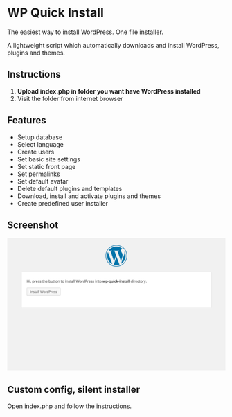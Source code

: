 WP Quick Install
================
The easiest way to install WordPress. One file installer.

A lightweight script which automatically downloads and install WordPress, plugins and themes.

Instructions
------------
 1. **Upload index.php in folder you want have WordPress installed**
 2. Visit the folder from internet browser

Features
--------
 - Setup database
 - Select language
 - Create users
 - Set basic site settings
 - Set static front page
 - Set permalinks
 - Set default avatar
 - Delete default plugins and templates
 - Download, install and activate plugins and themes
 - Create predefined user installer

Screenshot
----------
![Install screen](screenshot.png)

Custom config, silent installer
---------------------------------
Open index.php and follow the instructions.
